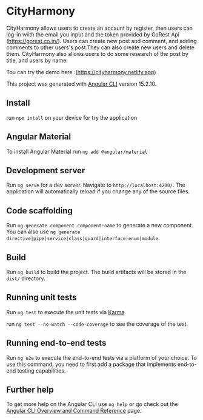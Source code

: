 # CityHarmony

CityHarmony allows users to create an accaunt by register, then users can log-in wiith the email you input and the token provided by GoRest Api (https://gorest.co.in/).
Users can create new post and comment, and adding comments to other users's post.They can also create new users and delete them.
CityHarmony also allows users to do some research of the post by title, and users by name.

Tou can try the demo here :(https://cityharmony.netlify.app)

This project was generated with [Angular CLI](https://github.com/angular/angular-cli) version 15.2.10.

## Install

run `npm intall` on your device for try the application

## Angular Material

To install Angular Material run `ng add @angular/material`

## Development server

Run `ng serve` for a dev server. Navigate to `http://localhost:4200/`. The application will automatically reload if you change any of the source files.

## Code scaffolding

Run `ng generate component component-name` to generate a new component. You can also use `ng generate directive|pipe|service|class|guard|interface|enum|module`.

## Build

Run `ng build` to build the project. The build artifacts will be stored in the `dist/` directory.

## Running unit tests

Run `ng test` to execute the unit tests via [Karma](https://karma-runner.github.io).

run `ng test --no-watch --code-coverage` to see the coverage of the test.

## Running end-to-end tests

Run `ng e2e` to execute the end-to-end tests via a platform of your choice. To use this command, you need to first add a package that implements end-to-end testing capabilities.

## Further help

To get more help on the Angular CLI use `ng help` or go check out the [Angular CLI Overview and Command Reference](https://angular.io/cli) page.

